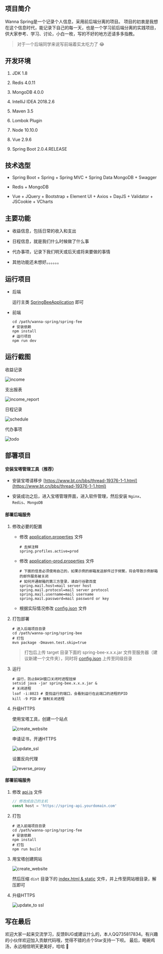 ## 项目简介

Wanna Spring是一个记录个人信息，采用前后端分离的项目。
项目的初衷是我想在这个信息时代，能记录下自己的每一天，也是一个学习前后端分离的实践项目，供大家参考、学习、讨论，小白一枚，写的不好的地方还请多多指教。

> 对于一个后端同学来说写前端着实太吃力了 :joy:

## 开发环境

1. JDK 1.8

2. Redis 4.0.11

3. MongoDB 4.0.0

4. IntelliJ IDEA 2018.2.6

5. Maven 3.5

6. Lombok Plugin

7. Node 10.10.0

8. Vue 2.9.6

9. Spring Boot 2.0.4.RELEASE

## 技术选型

- Spring Boot + Spring + Spring MVC + Spring Data MongoDB + Swagger

- Redis + MongoDB

- Vue + JQuery + Bootstrap + Element UI + Axios + DayJS + Validator + JSCookie + VCharts

## 主要功能

- 收益信息，包括日常的收入和支出

- 日程信息，就是我们什么时候做了什么事

- 代办事项，记录下我们明天或后天或将来要做的事情

- 其他功能还未想好。。。。。。

## 运行项目

- 后端

    运行主类 [SpringBeeApplication](spring-bee/src/main/java/org/code4everything/springbee/SpringBeeApplication.java) 即可

- 前端

    ``` shell
    cd /path/wanna-spring/spring-fee
    # 安装依赖
    npm install
    # 运行项目
    npm run dev
    ```

## 运行截图

收益记录

![income](images/income.png)

支出报表

![income_report](images/income_report.png)

日程记录

![schedule](images/schedule.png)

代办事项

![todo](images/todo.png)

## 部署项目

#### 安装宝塔管理工具（推荐）

- 安装宝塔请移步 [https://www.bt.cn/bbs/thread-19376-1-1.html](https://www.bt.cn/bbs/thread-19376-1-1.html)

- 安装成功之后，进入宝塔管理界面，进入软件管理，然后安装 `Nginx`、`Redis`、`MongoDB`

#### 部署后端服务

1. 修改必要的配置

    - 修改 [application.properties](spring-bee/src/main/resources/application.properties) 文件

        ``` properties
        # 去掉注释
        spring.profiles.active=prod
        ```

    - 修改 [application-prod.properties](spring-bee/src/main/resources/application-prod.properties) 文件

        ``` properties
        # 下面的信息必须使用自己的，如果示例的邮箱发送邮件过于频繁，将会导致示例邮箱的邮件服务被关闭
        # 如何开通邮箱的第三方登录，请自行谷歌百度
        spring.mail.host=mail server host
        spring.mail.protocol=mail server protocol
        spring.mail.username=mail username
        spring.mail.password=mail password or key
        ```

    - 根据实际情况修改 [config.json](spring-bee/config.json) 文件

2. 打包部署

    ``` shell
    # 进入后端项目目录
    cd /path/wanna-spring/spring-bee
    # 打包
    mvn package -Dmaven.test.skip=true
    ```

    >  打包后上传 target 目录下面的 spring-bee-x.x.x.jar 文件至服务器（建议新建一个文件夹），同时将 [config.json](spring-bee/config.json) 上传至同级目录

3. 运行

    ``` shell
    # 运行，防止BASH窗口关闭时进程挂掉
    setsid java -jar spring-bee.x.x.x.jar &
    # 关闭进程
    lsof -i:8023 # 查找运行的端口，会看到运行在此端口的进程的PID
    kill -9 PID # 强制关闭进程
    ```

4. 升级HTTPS

   使用宝塔工具，创建一个站点

   ![create_website](images/create_api_website_for_bt.png)

   申请证书，开通HTTPS

   ![update_ssl](images/update_api_to_ssl.png)

   设置反向代理

   ![reverse_proxy](images/reverse_proxy.png)

#### 部署前端服务

1. 修改 [api.js](spring-fee/src/api/api.js) 文件

    ``` javascript
    // 修改成自己的主机
    const host = 'https://spring-api.yourdomain.com'
    ```

2. 打包

    ``` shell
    # 进入前端项目目录
    cd /path/wanna-spring/spring-fee
    # 安装依赖
    npm install
    # 打包
    npm run build
    ```

3. 用宝塔创建网站

   ![create_website](images/create_website_for_bt.png)

   然后压缩 `dist` 目录下的 [index.html & static](spring-fee/dist) 文件，并上传至网站根目录，解压即可

4. 升级HTTPS

   ![update_to ssl](images/update_to_ssl.png)

## 写在最后

欢迎大家一起来交流学习，反馈BUG或建议什么的，本人QQ735817834。有兴趣的小伙伴欢迎加入贡献代码哦，觉得不错的点个Star支持一下呗。
最后，喝碗鸡汤，永远相信明天更美好，哈哈 :grimacing:

